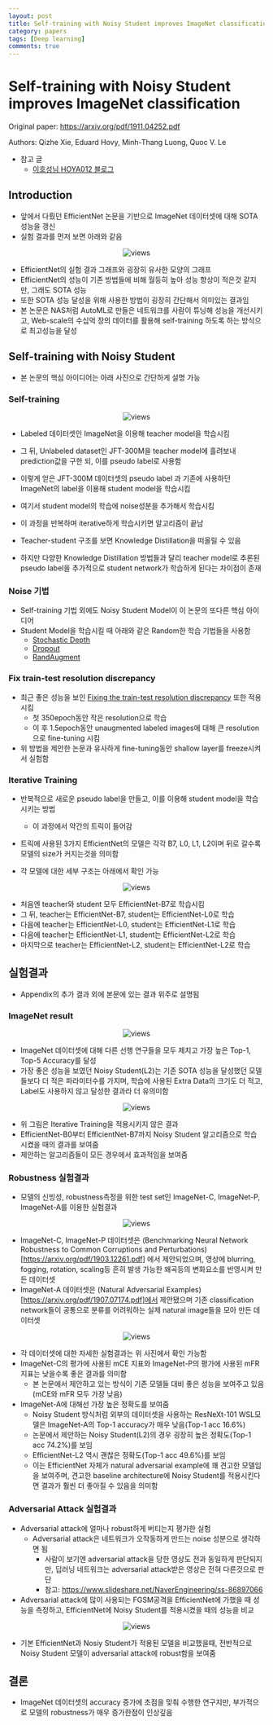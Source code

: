 ```yaml
---
layout: post
title: Self-training with Noisy Student improves ImageNet classification
category: papers
tags: [Deep learning]
comments: true
---
```


# Self-training with Noisy Student improves ImageNet classification

Original paper: https://arxiv.org/pdf/1911.04252.pdf

Authors: Qizhe Xie, Eduard Hovy, Minh-Thang Luong, Quoc V. Le

- 참고 글
  - [이호성님 HOYA012 블로그](https://hoya012.github.io/blog/Self-training-with-Noisy-Student-improves-ImageNet-classification-Review/?fbclid=IwAR2Z3v3aBDS1Zc-UEG2YCdmrdlqJG3qn4_qubVoLYvJPjXNYZKsLklXTA1s)

## Introduction
- 앞에서 다뤘던 EfficientNet 논문을 기반으로 ImageNet 데이터셋에 대해 SOTA 성능을 갱신
- 실험 결과를 먼저 보면 아래와 같음

<center>
<figure>
<img src="/assets/post_img/papers/2019-11-14-self_training/fig1.png" alt="views">
<figcaption></figcaption>
</figure>
</center>

- EfficientNet의 실험 결과 그래프와 굉장히 유사한 모양의 그래프
- EfficientNet의 성능이 기존 방법들에 비해 월등히 높아 성능 향상이 적은것 같지만, 그래도 SOTA 성능
- 또한 SOTA 성능 달성을 위해 사용한 방법이 굉장히 간단해서 의미있는 결과임
- 본 논문은 NAS처럼 AutoML로 만들은 네트워크를 사람이 튜닝해 성능을 개선시키고, Web-scale의 수십억 장의 데이터를 활용해 self-training 하도록 하는 방식으로 최고성능을 달성

## Self-training with Noisy Student
- 본 논문의 핵심 아이디어는 아래 사진으로 간단하게 설명 가능

### Self-training

<center>
<figure>
<img src="/assets/post_img/papers/2019-11-14-self_training/fig2.png" alt="views">
<figcaption></figcaption>
</figure>
</center>

- Labeled 데이터셋인 ImageNet을 이용해 teacher model을 학습시킴
- 그 뒤, Unlabeled dataset인 JFT-300M을 teacher model에 흘려보내 prediction값을 구한 되, 이를 pseudo label로 사용함
- 이렇게 얻은 JFT-300M 데이터셋의 pseudo label 과 기존에 사용하던 ImageNet의 label을 이용해 student model을 학습시킴
- 여기서 student model의 학습에 noise성분을 추가해서 학습시킴
- 이 과정을 반복하며 iterative하게 학습시키면 알고리즘이 끝남

- Teacher-student 구조를 보면 Knowledge Distillation을 떠올릴 수 있음
- 하지만 다양한 Knowledge Distillation 방법들과 달리 teacher model로 추론된 pseudo label을 추가적으로 student network가 학습하게 된다는 차이점이 존재

### Noise 기법
- Self-training 기법 외에도 Noisy Student Model이 이 논문의 또다른 핵심 아이디어
- Student Model을 학습시킬 때 아래와 같은 Random한 학습 기법들을 사용함
  - [Stochastic Depth](https://arxiv.org/pdf/1603.09382.pdf)
  - [Dropout](http://jmlr.org/papers/volume15/srivastava14a.old/srivastava14a.pdf)
  - [RandAugment](https://arxiv.org/pdf/1909.13719.pdf)

### Fix train-test resolution discrepancy
- 최근 좋은 성능을 보인 [Fixing the train-test resolution discrepancy](https://arxiv.org/pdf/1906.06423.pdf) 또한 적용시킴
  - 첫 350epoch동안 작은 resolution으로 학습
  - 이 후 1.5epoch동안 unaugmented labeled images에 대해 큰 resolution으로 fine-tuning 시킴
- 위 방법을 제안한 논문과 유사하게 fine-tuning동안 shallow layer를 freeze시켜서 실험함

### Iterative Training
- 반복적으로 새로운 pseudo label을 만들고, 이를 이용해 student model을 학습시키는 방법
  - 이 과정에서 약간의 트릭이 들어감

- 트릭에 사용된 3가지 EfficientNet의 모델은 각각 B7, L0, L1, L2이며 뒤로 갈수록 모델의 size가 커지는것을 의미함
- 각 모델에 대한 세부 구조는 아래에서 확인 가능

<center>
<figure>
<img src="/assets/post_img/papers/2019-11-14-self_training/fig3.png" alt="views">
<figcaption></figcaption>
</figure>
</center>

- 처음엔 teacher와 student 모두 EfficientNet-B7로 학습시킴
- 그 뒤, teacher는 EfficientNet-B7, student는 EfficientNet-L0로 학습
- 다음에 teacher는 EfficientNet-L0, student는 EfficientNet-L1로 학습
- 다음에 teacher는 EfficientNet-L1, student는 EfficientNet-L2로 학습
- 마지막으로 teacher는 EfficientNet-L2, student는 EfficientNet-L2로 학습

## 실험결과
- Appendix의 추가 결과 외에 본문에 있는 결과 위주로 설명됨

### ImageNet result

<center>
<figure>
<img src="/assets/post_img/papers/2019-11-14-self_training/fig4.png" alt="views">
<figcaption></figcaption>
</figure>
</center>

- ImageNet 데이터셋에 대해 다른 선행 연구들을 모두 제치고 가장 높은 Top-1, Top-5 Accuracy를 달성
- 가장 좋은 성능을 보였던 Noisy Student(L2)는 기존 SOTA 성능을 달성했던 모델들보다 더 적은 파라미터수를 가지며, 학습에 사용된 Extra Data의 크기도 더 적고, Label도 사용하지 않고 달성한 결과라 더 유의미함

<center>
<figure>
<img src="/assets/post_img/papers/2019-11-14-self_training/fig1.png" alt="views">
<figcaption></figcaption>
</figure>
</center>

- 위 그림은 Iterative Training을 적용시키지 않은 결과
- EfficientNet-B0부터 EfficientNet-B7까지 Noisy Student 알고리즘으로 학습 시켰을 때의 결과를 보여줌
- 제안하는 알고리즘들이 모든 경우에서 효과적임을 보여줌

### Robustness 실험결과
- 모델의 신빙성, robustness측정을 위한 test set인 ImageNet-C, ImageNet-P, ImageNet-A를 이용한 실험결과

<center>
<figure>
<img src="/assets/post_img/papers/2019-11-14-self_training/fig5.png" alt="views">
<figcaption></figcaption>
</figure>
</center>

- ImageNet-C, ImageNet-P 데이터셋은 (Benchmarking Neural Network Robustness to Common Corruptions and Perturbations)[https://arxiv.org/pdf/1903.12261.pdf] 에서 제안되었으며, 영상에 blurring, fogging, rotation, scaling등 흔히 발생 가능한 왜곡등의 변화요소를 반영시켜 만든 데이터셋
- ImageNet-A 데이터셋은 (Natural Adversarial Examples)[https://arxiv.org/pdf/1907.07174.pdf]에서 제안됐으며 기존 classification network들이 공통으로 분류를 어려워하는 실제 natural image들을 모아 만든 데이터셋

<center>
<figure>
<img src="/assets/post_img/papers/2019-11-14-self_training/fig6.png" alt="views">
<figcaption></figcaption>
</figure>
</center>

- 각 데이터셋에 대한 자세한 실험결과는 위 사진에서 확인 가능함
- ImageNet-C의 평가에 사용된 mCE 지표와 ImageNet-P의 평가에 사용된 mFR 지표는 낮을수록 좋은 결과를 의미함
  - 본 논문에서 제안하고 있는 방식이 기존 모델들 대비 좋은 성능을 보여주고 있음(mCE와 mFR 모두 가장 낮음)
- ImageNet-A에 대해선 가장 높은 정확도를 보여줌
  - Noisy Student 방식처럼 외부의 데이터셋을 사용하는 ResNeXt-101 WSL모델은 ImageNet-A의 Top-1 accuracy가 매우 낮음(Top-1 acc 16.6%)
  - 논문에서 제안하는 Noisy Student(L2)의 경우 굉장히 높은 정확도(Top-1 acc 74.2%)를 보임
  - EfficientNet-L2 역시 괜찮은 정확도(Top-1 acc 49.6%)를 보임
  - 이는 EfficientNet 자체가 natural adversarial example에 꽤 견고한 모델임을 보여주며, 견고한 baseline architecture에 Noisy Student를 적용시킨다면 결과가 훨씬 더 좋아질 수 있음을 의미함
  
### Adversarial Attack 실험결과
- Adversarial attack에 얼마나 robust하게 버티는지 평가한 실험
  - Adversarial attack은 네트워크가 오작동하게 만드는 noise 성분으로 생각하면 됨
    - 사람이 보기엔 adversarial attack을 당한 영상도 전과 동일하게 판단되지만, 딥러닝 네트워크는 adversarial attack받은 영상은 전혀 다른것으로 판단
    - 참고: https://www.slideshare.net/NaverEngineering/ss-86897066
- Adversarial attack에 많이 사용되는 FGSM공격을 EfficientNet에 가했을 때 성능을 측정하고, EfficientNet에 Noisy Student를 적용시켰을 때의 성능을 비교

<center>
<figure>
<img src="/assets/post_img/papers/2019-11-14-self_training/fig7.png" alt="views">
<figcaption></figcaption>
</figure>
</center>

- 기본 EfficientNet과 Nosiy Student가 적용된 모델을 비교했을때, 전반적으로 Noisy Student 모델이 adversarial attack에 robust함을 보여줌

## 결론
- ImageNet 데이터셋의 accuracy 증가에 초점을 맞춰 수행한 연구지만, 부가적으로 모델의 robustness가 매우 증가한점이 인상깊음
